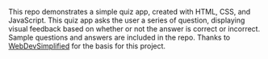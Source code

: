 This repo demonstrates a simple quiz app, created with HTML, CSS, and JavaScript. This quiz app asks the user a series of question, displaying visual feedback based on whether or not the answer is correct or incorrect. Sample questions and answers are included in the repo. Thanks to [WebDevSimplified](https://www.youtube.com/watch?v=riDzcEQbX6k) for the basis for this project.

